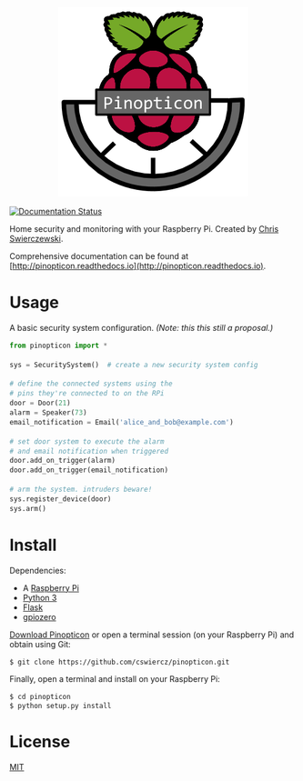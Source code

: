 <div align="center">
  <img src="./img/pinopticon.png"><br>
</div>

[![Documentation Status](https://readthedocs.org/projects/pinopticon/badge/?version=latest)](http://pinopticon.readthedocs.io/en/latest/?badge=latest)

Home security and monitoring with your Raspberry Pi. Created by
[Chris Swierczewski](https://github.com/cswiercz).

Comprehensive documentation can be found at
[http://pinopticon.readthedocs.io](http://pinopticon.readthedocs.io).

# Usage

A basic security system configuration. *(Note: this this still a proposal.)*

```python
from pinopticon import *

sys = SecuritySystem()  # create a new security system config

# define the connected systems using the
# pins they're connected to on the RPi
door = Door(21)
alarm = Speaker(73)
email_notification = Email('alice_and_bob@example.com')

# set door system to execute the alarm
# and email notification when triggered
door.add_on_trigger(alarm)
door.add_on_trigger(email_notification)

# arm the system. intruders beware!
sys.register_device(door)
sys.arm()
```

# Install

Dependencies:
* A [Raspberry Pi](https://www.raspberrypi.org)
* [Python 3](https://www.python.org)
* [Flask](http://flask.pocoo.org)
* [gpiozero](https://gpiozero.readthedocs.io)

[Download Pinopticon](https://github.com/cswiercz/pinopticon/archive/master.zip)
or open a terminal session (on your Raspberry Pi) and obtain using Git:

```
$ git clone https://github.com/cswiercz/pinopticon.git
```

Finally, open a terminal and install on your Raspberry Pi:

```
$ cd pinopticon
$ python setup.py install
```

# License

[MIT](https://github.com/cswiercz/pinopticon/blob/master/LICENSE)
